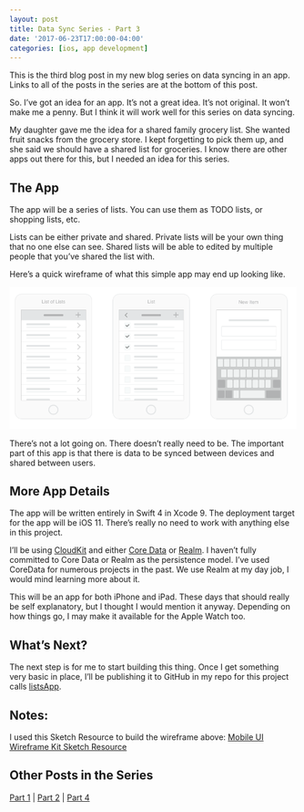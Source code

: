 ```yaml
---
layout: post
title: Data Sync Series - Part 3
date: '2017-06-23T17:00:00-04:00'
categories: [ios, app development]
---
```


This is the third blog post in my new blog series on data syncing in an app. Links to all of the posts in the series are at the bottom of this post. 

So. I’ve got an idea for an app. It’s not a great idea. It’s not original. It won’t make me a penny. But I think it will work well for this series on data syncing. 

My daughter gave me the idea for a shared family grocery list. She wanted fruit snacks from the grocery store. I kept forgetting to pick them up, and she said we should have a shared list for groceries. I know there are other apps out there for this, but I needed an idea for this series. 

## The App
The app will be a series of lists. You can use them as TODO lists, or shopping lists, etc.  

Lists can be either private and shared. Private lists will be your own thing that no one else can see. Shared lists will be able to edited by multiple people that you’ve shared the list with. 

Here’s a quick wireframe of what this simple app may end up looking like. 

![](/public/data_sync_images/lists-app-wireframe.png)

There’s not a lot going on. There doesn’t really need to be. The important part of this app is that there is data to be synced between devices and shared between users. 

## More App Details
The app will be written entirely in Swift 4 in Xcode 9. The deployment target for the app will be iOS 11. There’s really no need to work with anything else in this project. 

I’ll be using [CloudKit](https://developer.apple.com/icloud/) and either [Core Data](https://developer.apple.com/library/content/documentation/Cocoa/Conceptual/CoreData/) or [Realm](https://realm.io). I haven’t fully committed to Core Data or Realm as the persistence model. I’ve used CoreData for numerous projects in the past. We use Realm at my day job, I would mind learning more about it. 

This will be an app for both iPhone and iPad. These days that should really be self explanatory, but I thought I would mention it anyway. Depending on how things go, I may make it available for the Apple Watch too. 

## What’s Next?
The next step is for me to start building this thing. Once I get something very basic in place, I’ll be publishing it to GitHub in my repo for this project calls [listsApp](https://github.com/rwgrier/listsApp). 

## Notes:
I used this Sketch Resource to build the wireframe above: [Mobile UI Wireframe Kit Sketch Resource](https://www.sketchappsources.com/free-source/2162-mobile-ui-wireframe-kit-sketch-freebie-resource.html)

## Other Posts in the Series
[Part 1](/2017/05/12/data-sync-series-part-1/) | [Part 2](/2017/06/05/data-sync-series-part-2/) | [Part 4](/2017/09/01/data-sync-series-part-4/)